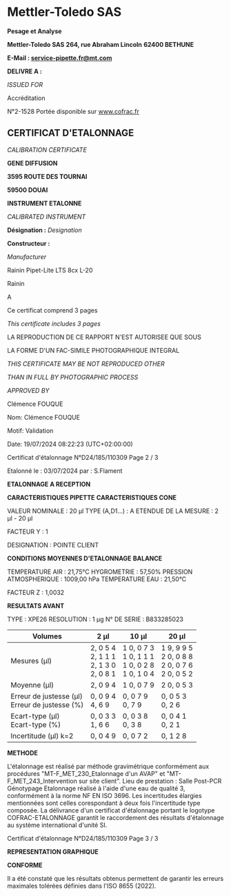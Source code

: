 # **Mettler-Toledo SAS**

**Pesage et Analyse**

**Mettler-Toledo SAS**
**264, rue Abraham Lincoln**
**62400 BETHUNE**

**E-Mail : service-pipette.fr@mt.com**


**DELIVRE A :**

_ISSUED FOR_


Accréditation

N°2-1528
Portée disponible
sur www.cofrac.fr
## **CERTIFICAT D'ETALONNAGE**

_CALIBRATION CERTIFICATE_

**GENE DIFFUSION**

**3595 ROUTE DES TOURNAI**

**59500 DOUAI**


**INSTRUMENT ETALONNE**

_CALIBRATED INSTRUMENT_


**Désignation :**
_Designation_

**Constructeur :**

_Manufacturer_


Rainin Pipet-Lite LTS 8cx L-20

Rainin



A



Ce certificat comprend 3 pages

_This certificate includes 3 pages_

LA REPRODUCTION DE CE RAPPORT N'EST AUTORISEE QUE SOUS

LA FORME D'UN FAC-SIMILE PHOTOGRAPHIQUE INTEGRAL

_THIS CERTIFICATE MAY BE NOT REPRODUCED OTHER_

_THAN IN FULL BY PHOTOGRAPHIC PROCESS_


_APPROVED BY_

Clémence FOUQUE

Nom: Clémence FOUQUE

Motif: Validation

Date: 19/07/2024 08:22:23 (UTC+02:00:00)

Certificat d'étalonnage N°D24/185/110309  Page 2 / 3

Etalonné le : 03/07/2024 par : S.Flament

**ETALONNAGE A RECEPTION**

**CARACTERISTIQUES PIPETTE** **CARACTERISTIQUES CONE**


VALEUR NOMINALE : 20 µl
TYPE (A,D1...) : A
ETENDUE DE LA MESURE : 2 µl - 20 µl

FACTEUR Y : 1


DESIGNATION : POINTE CLIENT


**CONDITIONS MOYENNES D'ETALONNAGE** **BALANCE**


TEMPERATURE AIR : 21,75°C
HYGROMETRIE : 57,50%
PRESSION ATMOSPHERIQUE : 1009,00 hPa
TEMPERATURE EAU : 21,50°C

FACTEUR Z : 1,0032

**RESULTATS AVANT**


TYPE : XPE26
RESOLUTION : 1 µg
N° DE SERIE : B833285023










|Volumes|2 µl|10 µl|20 µl|
|---|---|---|---|
|Mesures (µl)|2, 0 5 4<br>2, 1 1 1<br>2, 1 3 0<br>2, 0 8 1|1 0, 0 7 3<br>1 0, 1 1 1<br>1 0, 0 2 8<br>1 0, 1 0 4|1 9, 9 9 5<br>2 0, 0 8 8<br>2 0, 0 7 6<br>2 0, 0 5 2|
|Moyenne (µl)|2, 0 9 4|1 0, 0 7 9|2 0, 0 5 3|
|Erreur de justesse (µl)<br>Erreur de justesse (%)|0, 0 9 4<br>4, 6 9|0, 0 7 9<br>0, 7 9|0, 0 5 3<br>0, 2 6|
|Ecart-type (µl)<br>Ecart-type (%)|0, 0 3 3<br>1, 6 6|0, 0 3 8<br>0, 3 8|0, 0 4 1<br>0, 2 1|
|Incertitude (µl) k=2|0, 0 4 9|0, 0 7 2|0, 1 2 8|


**METHODE**

L'étalonnage est réalisé par méthode gravimétrique conformément aux procédures "MT-F_MET_230_Etalonnage d'un AVAP" et
"MT-F_MET_243_Intervention sur site client".
Lieu de prestation : Salle Post-PCR Génotypage
Etalonnage réalisé à l'aide d'une eau de qualité 3, conformément à la norme NF EN ISO 3696.
Les incertitudes élargies mentionnées sont celles corespondant à deux fois l'incertitude type composée.
La délivrance d'un certificat d'étalonnage portant le logotype COFRAC-ETALONNAGE garantit le raccordement des résultats d'étalonnage au système
international d'unité SI.

Certificat d'étalonnage N°D24/185/110309  Page 3 / 3

**REPRESENTATION GRAPHIQUE**

**CONFORME**

Il a été constaté que les résultats obtenus permettent de garantir les erreurs maximales tolérées définies dans l'ISO 8655 (2022).


